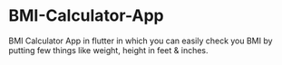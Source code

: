 # BMI-Calculator-App
BMI Calculator App in flutter in which you can easily check you BMI by putting few things like weight, height in feet &amp; inches.
